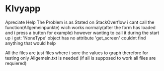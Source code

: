 # KIvyapp
Apreciate Help 
The Problem is as Stated on StackOverflow i cant call the function(Allgemeinpunkte)
wich works normaly(after the form has loaded and i press a button for example)
however wanting to call it during the start up i get:  'NoneType' object has no attribute 'get_screen' 
couldnt find anything that would help 


All the files are just files where i sore the values to graph therefore for testing only Allgemein.txt is needed (if all is supposed to work all files are requiered)
